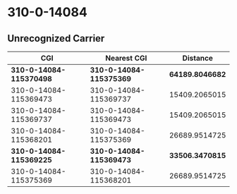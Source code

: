 # 310-0-14084
## Unrecognized Carrier


| CGI | Nearest CGI | Distance |
|-----|-------------|----------|
| **310-0-14084-115370498** | **310-0-14084-115375369** | **64189.8046682** |
| 310-0-14084-115369473 | 310-0-14084-115369737 | 15409.2065015 |
| 310-0-14084-115369737 | 310-0-14084-115369473 | 15409.2065015 |
| 310-0-14084-115368201 | 310-0-14084-115375369 | 26689.9514725 |
| **310-0-14084-115369225** | **310-0-14084-115369473** | **33506.3470815** |
| 310-0-14084-115375369 | 310-0-14084-115368201 | 26689.9514725 |
